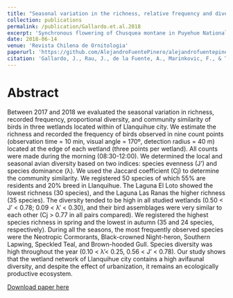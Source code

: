 ```yaml
---
title: "Seasonal variation in the richness, relative frequency and diversity of birds in urban wetlands of Llanquihue, southern Chile"
collection: publications
permalink: /publication/Gallardo.et.al.2018
excerpt: 'Synchronous flowering of Chusquea montane in Puyehue National Park'
date: 2018-06-14
venue: 'Revista Chilena de Ornitologia'
paperurl: 'https://github.com/AlejandroFuentePinero/alejandrofuentepinero.github.io/blob/master/files/Gallardo.et.al.2018.pdf'
citation: 'Gallardo, J., Rau, J., de la Fuente, A., Marinkovic, F., & Teutsch, C. (2018). &quot;Seasonal variation in the richness, relative frequency and diversity of birds in urban wetlands of Llanquihue, southern Chile.&quot; <i>Revista Chilena de Ornitologia</i>. 24(1): 27-36.'
---
```

# Abstract

Between 2017 and 2018 we evaluated the seasonal variation in richness, recorded frequency, proportional diversity, and community similarity of birds in three wetlands located within of Llanquihue city.  We estimate the richness and recorded the frequency of birds observed in nine count points (observation time = 10 min, visual angle = 170º, detection radius = 40 m) located at the edge of each wetland (three points per wetland). All counts were made during the morning (08:30-12:00). We determined the local and seasonal avian diversity based on two indices: species evenness (J’) and species dominance (λ). We used the Jaccard coefficient (Cj) to determine the community similarity. We registered 50 species of which 55% are residents and 20% breed in Llanquihue. The Laguna El Loto showed the lowest richness (30 species), and the Laguna Las Ranas the higher richness (35 species). The diversity tended to be high in all studied wetlands (0.50 < Jʼ < 0.78; 0.09 < λ’ < 0.30), and their bird assemblages were very similar to each other (Cj > 0.77 in all pairs compared). We registered the highest species richness in spring and the lowest in autumn (35 and 24 species, respectively). During all the seasons, the most frequently observed species were the Neotropic Cormorants, Black-crowned Night-heron, Southern Lapwing, Speckled Teal, and Brown-hooded Gull. Species diversity was high throughout the year (0.10 < λ’< 0.25, 0.56 < J’ < 0.78). Our study shows that the wetland network of Llanquihue city contains a high avifaunal diversity, and despite the effect of urbanization, it remains an ecologically productive ecosystem.


[Download paper here](https://github.com/AlejandroFuentePinero/alejandrofuentepinero.github.io/blob/master/files/Gallardo.et.al.2018.pdf)
